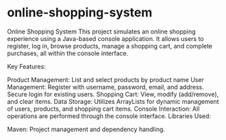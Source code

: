 # online-shopping-system
Online Shopping System
This project simulates an online shopping experience using a Java-based console application. It allows users to register, log in, browse products, manage a shopping cart, and complete purchases, all within the console interface.

Key Features:

Product Management: List and select products by product name
User Management: Register with username, password, email, and address. Secure login for existing users.
Shopping Cart: View, modify (add/remove), and clear items.
Data Storage: Utilizes ArrayLists for dynamic management of users, products, and shopping cart items.
Console Interaction: All operations are performed through the console interface.
Libraries Used:

Maven: Project management and dependency handling.
